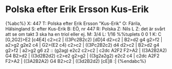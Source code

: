 # Polska efter Erik Ersson Kus-Erik

{%abc%}
X: 447
T: Polska efter Erik Ersson "Kus-Erik"
O: Färila, Hälsingland
S: efter Kus-Erik
B: EÖ, nr 447
R: Polska
Z: Nils L
Z: det är svårt att se om takt 3 ska ha en triol eller ej.
M: 3/4
L: 1/16
%%tuplets 0 0 1
K: C
[G,2G2]>E2 [c4E4] c2>c2 | ((3Pc2B2c2) [dD]4 d2>c2 | B2>d2 g4 g2>f2 | a2>g2 g2e2 c4 |
G2>(E2     c4)    c2>c2 | ((3Pc2B2c2) d4    d2>c2 | B2>d2 g4 g2>f2 | a2>g2 g6 z2   ::
(g2ag) e2c2 c2>c2 | c2dc A2F2 F2>A2 | ((3A2B2A2) G4 B2>d2 | ((3d2B2d2) c2>e2 g2>g2 |
((3g2a2g2) e2c2 c4    | c2dc A2F2 F2>A2 | ((3A2B2A2) G4 B2>c2 | ((3d2B2d2) [cE]8 :|
{%endabc%}
